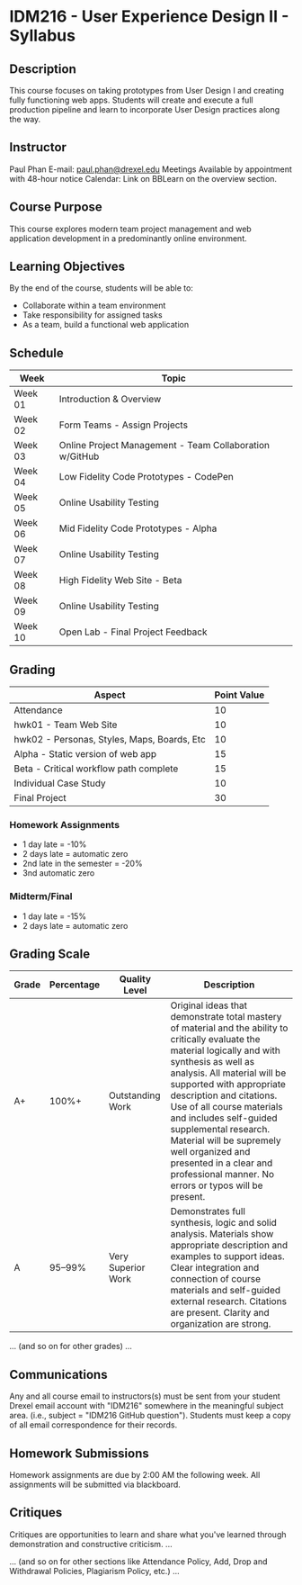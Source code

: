 # IDM216 - User Experience Design II - Syllabus

## Description

This course focuses on taking prototypes from User Design I and creating fully functioning web apps. Students will create and execute a full production pipeline and learn to incorporate User Design practices along the way.

## Instructor

Paul Phan
E-mail: <paul.phan@drexel.edu>
Meetings Available by appointment with 48-hour notice
Calendar: Link on BBLearn on the overview section.

## Course Purpose

This course explores modern team project management and web application development in a predominantly online environment.

## Learning Objectives

By the end of the course, students will be able to:

- Collaborate within a team environment
- Take responsibility for assigned tasks
- As a team, build a functional web application

## Schedule

| Week | Topic |
|------|-------|
| Week 01 | Introduction & Overview |
| Week 02 | Form Teams - Assign Projects |
| Week 03 | Online Project Management - Team Collaboration w/GitHub |
| Week 04 | Low Fidelity Code Prototypes - CodePen |
| Week 05 | Online Usability Testing |
| Week 06 | Mid Fidelity Code Prototypes - Alpha |
| Week 07 | Online Usability Testing |
| Week 08 | High Fidelity Web Site - Beta |
| Week 09 | Online Usability Testing |
| Week 10 | Open Lab - Final Project Feedback |

## Grading

| Aspect | Point Value |
|--------|-------------|
| Attendance | 10 |
| hwk01 - Team Web Site | 10 |
| hwk02 - Personas, Styles, Maps, Boards, Etc | 10 |
| Alpha - Static version of web app | 15 |
| Beta - Critical workflow path complete | 15 |
| Individual Case Study | 10 |
| Final Project | 30 |

### Homework Assignments

- 1 day late = -10%
- 2 days late = automatic zero
- 2nd late in the semester = -20%
- 3nd automatic zero

### Midterm/Final

- 1 day late = -15%
- 2 days late = automatic zero

## Grading Scale

| Grade | Percentage | Quality Level | Description |
|-------|------------|----------------|-------------|
| A+ | 100%+ | Outstanding Work | Original ideas that demonstrate total mastery of material and the ability to critically evaluate the material logically and with synthesis as well as analysis. All material will be supported with appropriate description and citations. Use of all course materials and includes self-guided supplemental research. Material will be supremely well organized and presented in a clear and professional manner. No errors or typos will be present. |
| A | 95–99% | Very Superior Work | Demonstrates full synthesis, logic and solid analysis. Materials show appropriate description and examples to support ideas. Clear integration and connection of course materials and self-guided external research. Citations are present. Clarity and organization are strong. |
... (and so on for other grades) ...

## Communications

Any and all course email to instructors(s) must be sent from your student Drexel email account with "IDM216" somewhere in the meaningful subject area. (i.e., subject = "IDM216 GitHub question"). Students must keep a copy of all email correspondence for their records.

## Homework Submissions

Homework assignments are due by 2:00 AM the following week. All assignments will be submitted via blackboard.

## Critiques

Critiques are opportunities to learn and share what you've learned through demonstration and constructive criticism. ...

... (and so on for other sections like Attendance Policy, Add, Drop and Withdrawal Policies, Plagiarism Policy, etc.) ...
